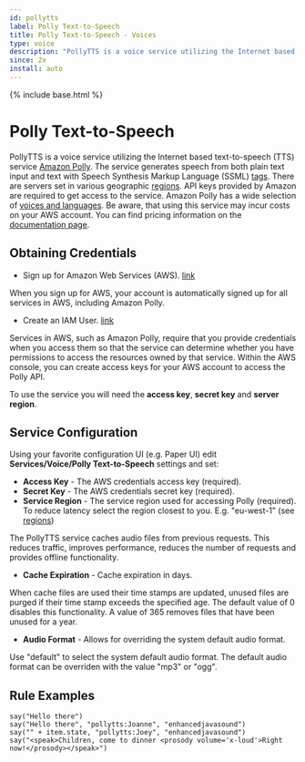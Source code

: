 ```yaml
---
id: pollytts
label: Polly Text-to-Speech
title: Polly Text-to-Speech - Voices
type: voice
description: "PollyTTS is a voice service utilizing the Internet based text-to-speech (TTS) service [Amazon Polly](https://aws.amazon.com/polly/)."
since: 2x
install: auto
---
```


<!-- Attention authors: Do not edit directly. Please add your changes to the appropriate source repository -->

{% include base.html %}

# Polly Text-to-Speech

PollyTTS is a voice service utilizing the Internet based text-to-speech (TTS) service [Amazon Polly](https://aws.amazon.com/polly/).
The service generates speech from both plain text input and text with Speech Synthesis Markup Language (SSML) [tags](https://docs.aws.amazon.com/polly/latest/dg/supported-ssml.html).
There are servers set in various geographic [regions](https://docs.aws.amazon.com/general/latest/gr/rande.html#pol_region).
API keys provided by Amazon are required to get access to the service.
Amazon Polly has a wide selection of [voices and languages](https://aws.amazon.com/polly/features/#Wide_Selection_of_Voices_and_Languages).
Be aware, that using this service may incur costs on your AWS account.
You can find pricing information on the [documentation page](https://aws.amazon.com/polly/pricing/).

## Obtaining Credentials

* Sign up for Amazon Web Services (AWS). [link](https://portal.aws.amazon.com/billing/signup)

When you sign up for AWS, your account is automatically signed up for all services in AWS, including Amazon Polly. 

* Create an IAM User. [link](http://docs.aws.amazon.com/polly/latest/dg/setting-up.html)

Services in AWS, such as Amazon Polly, require that you provide credentials when you access them so that the service can determine whether you have permissions to access the resources owned by that service.
Within the AWS console, you can create access keys for your AWS account to access the Polly API.

To use the service you will need the **access key**, **secret key** and **server region**.

## Service Configuration

Using your favorite configuration UI (e.g. Paper UI) edit **Services/Voice/Polly Text-to-Speech** settings and set:

* **Access Key** - The AWS credentials access key (required).
* **Secret Key** - The AWS credentials secret key (required).
* **Service Region** - The service region used for accessing Polly (required). To reduce latency select the region closest to you. E.g. "eu-west-1" (see [regions](https://docs.aws.amazon.com/general/latest/gr/rande.html#pol_region))

The PollyTTS service caches audio files from previous requests.
This reduces traffic, improves performance, reduces the number of requests and provides offline functionality.

* **Cache Expiration** - Cache expiration in days.

When cache files are used their time stamps are updated, unused files are purged if their time stamp exceeds the specified age.
The default value of 0 disables this functionality.
A value of 365 removes files that have been unused for a year.

* **Audio Format** - Allows for overriding the system default audio format.
 
Use "default" to select the system default audio format.
The default audio format can be overriden with the value "mp3" or "ogg".

## Rule Examples

```
say("Hello there")  
say("Hello there", "pollytts:Joanne", "enhancedjavasound")  
say("" + item.state, "pollytts:Joey", "enhancedjavasound")  
say("<speak>Children, come to dinner <prosody volume='x-loud'>Right now!</prosody></speak>")  
```
